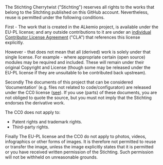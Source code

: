 The Stichting Cherrytwist ("Stichting") reserves all rights to the works that belong to the Sitchting published on this GitHub account. Nevertheless, reuse is permitted under the following conditions.

First - The work that is created in the ALkemio project, is available under the EU-PL license; and any outside contributions to it are under an [individual Contributor License Agreement](https://github.com/alkem-io/.github/blob/master/CLA.md) ("CLA") that references this license explicitly.

However - that does not mean that all (derived) work is solely under that single license. For example - where appropriate certain (open source) modules may be required and included. These will remain under their original Copyright and License (though some may be released under the EU-PL license if they are unsuitable to be contributed back upstream).

Secondly  The documents of this project that can be considered ‘documentation’ (e.g. files not related to code/configuraton) are released under the CC0 license ([see](CC0-LICENSE.md)). If you use (parts) of these documents, you are not obliged to quote the source, but you must not imply that the Stichting endorses the derivative work.

The CC0 does not apply to:
 
- Patent rights and trademark rights.
- Third-party rights. 
 
Finally  The EU-PL license and the CC0 do not apply to photos, videos, infographics or other forms of images. It is therefore not permitted to reuse or transfer the image, unless the image explicitly states that it is permitted or you have received written permission of the Stichting. Such permission will not be withheld on unreasonable grounds.
